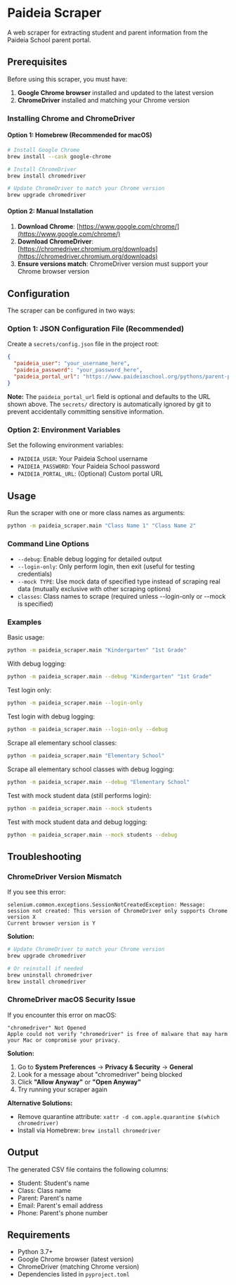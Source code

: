 # Paideia Scraper

A web scraper for extracting student and parent information from the Paideia School parent portal.

## Prerequisites

Before using this scraper, you must have:

1. **Google Chrome browser** installed and updated to the latest version
2. **ChromeDriver** installed and matching your Chrome version

### Installing Chrome and ChromeDriver

#### Option 1: Homebrew (Recommended for macOS)

```bash
# Install Google Chrome
brew install --cask google-chrome

# Install ChromeDriver
brew install chromedriver

# Update ChromeDriver to match your Chrome version
brew upgrade chromedriver
```

#### Option 2: Manual Installation

1. **Download Chrome**: [https://www.google.com/chrome/](https://www.google.com/chrome/)
2. **Download ChromeDriver**: [https://chromedriver.chromium.org/downloads](https://chromedriver.chromium.org/downloads)
3. **Ensure versions match**: ChromeDriver version must support your Chrome browser version

## Configuration

The scraper can be configured in two ways:

### Option 1: JSON Configuration File (Recommended)

Create a `secrets/config.json` file in the project root:

```json
{
  "paideia_user": "your_username_here",
  "paideia_password": "your_password_here",
  "paideia_portal_url": "https://www.paideiaschool.org/pythons/parent-portal/"
}
```

**Note:** The `paideia_portal_url` field is optional and defaults to the URL shown above. The `secrets/` directory is automatically ignored by git to prevent accidentally committing sensitive information.

### Option 2: Environment Variables

Set the following environment variables:

- `PAIDEIA_USER`: Your Paideia School username
- `PAIDEIA_PASSWORD`: Your Paideia School password
- `PAIDEIA_PORTAL_URL`: (Optional) Custom portal URL

## Usage

Run the scraper with one or more class names as arguments:

```bash
python -m paideia_scraper.main "Class Name 1" "Class Name 2"
```

### Command Line Options

- `--debug`: Enable debug logging for detailed output
- `--login-only`: Only perform login, then exit (useful for testing credentials)
- `--mock TYPE`: Use mock data of specified type instead of scraping real data (mutually exclusive with other scraping options)
- `classes`: Class names to scrape (required unless --login-only or --mock is specified)

### Examples

Basic usage:

```bash
python -m paideia_scraper.main "Kindergarten" "1st Grade"
```

With debug logging:

```bash
python -m paideia_scraper.main --debug "Kindergarten" "1st Grade"
```

Test login only:

```bash
python -m paideia_scraper.main --login-only
```

Test login with debug logging:

```bash
python -m paideia_scraper.main --login-only --debug
```

Scrape all elementary school classes:

```bash
python -m paideia_scraper.main "Elementary School"
```

Scrape all elementary school classes with debug logging:

```bash
python -m paideia_scraper.main --debug "Elementary School"
```

Test with mock student data (still performs login):

```bash
python -m paideia_scraper.main --mock students
```

Test with mock student data and debug logging:

```bash
python -m paideia_scraper.main --mock students --debug
```

## Troubleshooting

### ChromeDriver Version Mismatch

If you see this error:

```
selenium.common.exceptions.SessionNotCreatedException: Message: session not created: This version of ChromeDriver only supports Chrome version X
Current browser version is Y
```

**Solution:**

```bash
# Update ChromeDriver to match your Chrome version
brew upgrade chromedriver

# Or reinstall if needed
brew uninstall chromedriver
brew install chromedriver
```

### ChromeDriver macOS Security Issue

If you encounter this error on macOS:

```
"chromedriver" Not Opened
Apple could not verify "chromedriver" is free of malware that may harm your Mac or compromise your privacy.
```

**Solution:**

1. Go to **System Preferences** → **Privacy & Security** → **General**
2. Look for a message about "chromedriver" being blocked
3. Click **"Allow Anyway"** or **"Open Anyway"**
4. Try running your scraper again

**Alternative Solutions:**

- Remove quarantine attribute: `xattr -d com.apple.quarantine $(which chromedriver)`
- Install via Homebrew: `brew install chromedriver`

## Output

The generated CSV file contains the following columns:

- Student: Student's name
- Class: Class name
- Parent: Parent's name
- Email: Parent's email address
- Phone: Parent's phone number

## Requirements

- Python 3.7+
- Google Chrome browser (latest version)
- ChromeDriver (matching Chrome version)
- Dependencies listed in `pyproject.toml`
